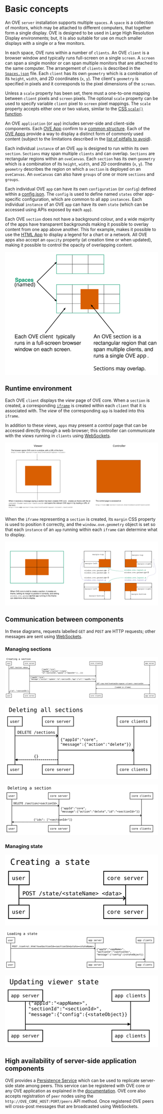# Basic concepts

An OVE `server` installation supports multiple `spaces`. A `space` is a collection of monitors, which may be attached to different computers, that together form a single display. OVE is designed to be used in Large High Resolution Display environments; but, it is also suitable for use on much smaller displays with a single or a few monitors.

In each space, OVE runs within a number of `clients`. An OVE `client` is a browser window and typically runs full-screen on a single `screen`. A `screen` can span a single monitor or can span multiple monitors that are attached to the same computer. The arrangement of `clients` is described in the [`Spaces.json`](https://github.com/ove/ove/blob/master/packages/ove-core/src/client/Spaces.json) file. Each `client` has its own `geometry` which is a combination of its `height`, `width`, and 2D coordinates (`x`, `y`). The client's `geometry` is specified in pixels and it corresponds to the pixel dimensions of the `screen`.

Unless a `scale` property has been set, there must a one-to-one mapping between `client` pixels and `screen` pixels. The optional `scale` property can be used to specify variable `client` pixel to `screen` pixel mappings. The `scale` property accepts either one or two values, similar to the [CSS `scale()` function](https://developer.mozilla.org/en-US/docs/Web/CSS/transform-function/scale#Syntax).

An OVE `application` (or `app`) includes server-side and client-side components. Each [OVE App](https://github.com/ove/ove-apps/packages) confirm to a [common structure](./APP_DEVELOPMENT.md/#application-structure). Each of the [OVE Apps](https://github.com/ove/ove-apps) provide a way to display a distinct form of commonly used content (subject to the limitations described in the [list of pitfalls to avoid](./PITFALLS.md)).

Each individual `instance` of an OVE `app` is designed to run within its own `section`. `Sections` may span multiple `clients` and can overlap. `Sections` are rectangular regions within an `oveCanvas`. Each `section` has its own `geometry` which is a combination of its `height`, `width`, and 2D coordinates (`x`, `y`). The `geometry` describes the region on which a `section` is deployed on an `oveCanvas`. An `oveCanvas` can also have `groups` of one or more `sections` and `groups`.

Each individual OVE `app` can have its own `configuration` (or `config`) defined within a [config.json](./APP_DEVELOPMENT.md/#application-structure). The `config` is used to define named `states` other app-specific configuration, which are common to all app `instances`. Each individual `instance` of an OVE `app` can have its own `state` (which can be accessed using APIs exposed by each `app`).

Each OVE `section` does not have a background colour, and a wide majority of the apps have transparent backgrounds making it possible to overlay content from one app above another. This for example, makes it possible to use the [HTML App](https://github.com/ove/ove-apps/tree/master/packages/ove-app-html) to display a legend for a chart or a network. All OVE apps also accept an `opacity` property (at creation time or when updated), making it possible to control the opacity of overlapping content.

![](images/concepts.svg)

## Runtime environment

Each OVE `client` displays the *view* page of OVE core. When a `section` is created, a corresponding [`iframe`](https://developer.mozilla.org/en-US/docs/Web/HTML/Element/iframe) is created within each `client` that it is associated with. The *view* of the corresponding `app` is loaded into this `iframe`.

In addition to these *views*, `apps` may present a *control* page that can be accessed directly through a web browser; this controller can communicate with the *views* running in `clients` using [WebSockets](https://developer.mozilla.org/en-US/docs/Web/API/WebSockets_API).

![](images/urls.svg)

When the `iframe` representing a `section` is created, its `margin` CSS property is used to position it correctly, and the `window.ove.geometry` object is set so that each `instance` of an `app` running within each `iframe` can determine what to display.

![](images/tiling.svg)

## Communication between components

In these diagrams, requests labelled `GET` and `POST` are HTTP requests; other messages are sent using [WebSockets](https://developer.mozilla.org/en-US/docs/Web/API/WebSockets_API).

### Managing sections

![](images/sequence-diagrams/create-section.svg)

![](images/sequence-diagrams/delete-sections.svg)

![](images/sequence-diagrams/delete-section.svg)

### Managing state

![](images/sequence-diagrams/create-state.svg)

![](images/sequence-diagrams/load-state.svg)

![](images/sequence-diagrams/update-state.svg)

## High availability of server-side application components

OVE provides a [Persistence Service](https://github.com/ove/ove-services/tree/master/packages/ove-service-persistence-inmemory) which can be used to replicate server-side state among peers. This service can be registered with OVE core or any OVE application as explained in the [documentation](https://github.com/ove/ove-services/blob/master/packages/ove-service-persistence-inmemory/README.md). OVE core also accepts registration of `peer` nodes using the `http://OVE_CORE_HOST:PORT/peers` API method. Once registered OVE peers will cross-post messages that are broadcasted using WebSockets.
